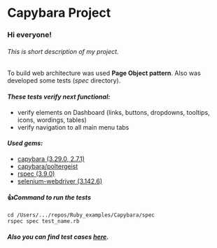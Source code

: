 # Capybara Project

### Hi everyone!
###### This is short description of my project.

To build web architecture was used **Page Object pattern**.
Also was developed some tests (_spec_ directory).
#### *These tests verify next functional:*
- verify elements on Dashboard (links, buttons, dropdowns, tooltips, icons, wordings, tables)
- verify navigation to all main menu tabs
#### *Used gems:*
- [capybara (3.29.0, 2.7.1)](https://github.com/teamcapybara/capybara)
- [capybara/poltergeist](https://github.com/teampoltergeist/poltergeist)
- [rspec (3.9.0)](https://github.com/rspec/rspec)
- [selenium-webdriver (3.142.6)](https://rubygems.org/gems/selenium-webdriver/versions/2.53.0)
#### :+1:*Command to run the tests*
```
cd /Users/.../repos/Ruby_examples/Capybara/spec
rspec spec test_name.rb
```
##### Also you can find test cases [here](https://confluence.softserveinc.com/display/CiscoArrAy/Test+cases).
